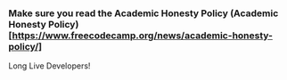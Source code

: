 ### Make sure you read the Academic Honesty Policy (Academic Honesty Policy) [https://www.freecodecamp.org/news/academic-honesty-policy/]

Long Live Developers!